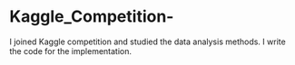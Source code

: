 # Kaggle_Competition-
I joined Kaggle competition and studied the data analysis methods. I write the code for the implementation.
